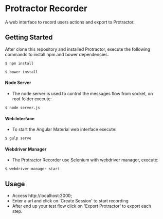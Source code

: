 # Protractor Recorder
A web interface to record users actions and export to Protractor.

## Getting Started

After clone this repository and installed Protractor, execute the following commands to install npm and bower dependencies.

``` shell
$ npm install
```

``` shell
$ bower install
```

#### Node Server

- The node server is used to control the messages flow from socket, on root folder execute:

``` shell
$ node server.js
```

#### Web Interface

- To start the Angular Material web interface execute:

``` shell
$ gulp serve
```

#### Webdriver Manager

- The Protractor Recorder use Selenium with webdriver manager, execute:

``` shell
$ webdriver-manager start
```

## Usage

- Access http://localhost:3000;
- Enter a url and click on 'Create Session' to start recording
- After end up your test flow click on 'Export Protractor' to export each step. 
